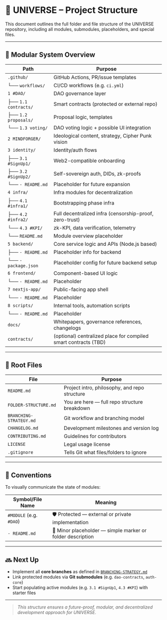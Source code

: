 # 📂 UNIVERSE – Project Structure

This document outlines the full folder and file structure of the UNIVERSE repository, including all modules, submodules, placeholders, and special files.

---

## 🔢 Modular System Overview

| Path                          | Purpose                                                             |
|-------------------------------|---------------------------------------------------------------------|
| `.github/`                    | GitHub Actions, PR/issue templates                                  |
| └── `workflows/`              | CI/CD workflows (e.g. `ci.yml`)                                     |
| `1 #DAO/`                     | DAO governance layer                                                |
| ├── `1.1 contracts/`          | Smart contracts (protected or external repo)                        |
| ├── `1.2 proposals/`          | Proposal logic, templates                                           |
| └── `1.3 voting/`             | DAO voting logic + possible UI integration                          |
| `2 MINDFORGER/`               | Ideological content, strategy, Cipher Punk vision                   |
| `3 identity/`                 | Identity/auth flows                                                 |
| ├── `3.1 #SignUp1/`           | Web2-compatible onboarding                                          |
| ├── `3.2 #SignUp2/`           | Self-sovereign auth, DIDs, zk-proofs                               |
| └── `- README.md`             | Placeholder for future expansion                                    |
| `4 infra/`                    | Infra modules for decentralization                                 |
| ├── `4.1 #infra1/`            | Bootstrapping phase infra                                           |
| ├── `4.2 #infra2/`            | Full decentralized infra (censorship-proof, zero-trust)            |
| └── `4.3 #KPI/`               | zk-KPI, data verification, telemetry                               |
| └── `README.md`               | Module overview placeholder                                         |
| `5 backend/`                  | Core service logic and APIs (Node.js based)                         |
| ├── `- README.md`             | Placeholder info for backend                                        |
| └── `- package.json`          | Placeholder config for future backend setup                         |
| `6 frontend/`                 | Component-based UI logic                                            |
| └── `- README.md`             | Placeholder                                                         |
| `7 nextjs-app/`               | Public-facing app shell                                             |
| └── `- README.md`             | Placeholder                                                         |
| `8 scripts/`                  | Internal tools, automation scripts                                  |
| └── `- README.md`             | Placeholder                                                         |
| `docs/`                       | Whitepapers, governance references, changelogs                      |
| `contracts/`                  | (optional) centralized place for compiled smart contracts (TBD)     |

---

## 📜 Root Files

| File                        | Purpose                                                  |
|-----------------------------|----------------------------------------------------------|
| `README.md`                 | Project intro, philosophy, and repo structure            |
| `FOLDER-STRUCTURE.md`       | You are here — full repo structure breakdown             |
| `BRANCHING-STRATEGY.md`     | Git workflow and branching model                         |
| `CHANGELOG.md`              | Development milestones and version log                   |
| `CONTRIBUTING.md`           | Guidelines for contributors                              |
| `LICENSE`                   | Legal usage license                                      |
| `.gitignore`                | Tells Git what files/folders to ignore                   |

---

## 🧠 Conventions

To visually communicate the state of modules:

| Symbol/File Name          | Meaning                                                       |
|---------------------------|---------------------------------------------------------------|
| `#MODULE` (e.g. `#DAO`)   | 🛡️ Protected — external or private implementation             |
| `- README.md`             | 📎 Minor placeholder — simple marker or folder description    |

---

## 🔜 Next Up

- Implement all **core branches** as defined in [`BRANCHING-STRATEGY.md`](BRANCHING-STRATEGY.md)
- Link protected modules via **Git submodules** (e.g. `dao-contracts`, `auth-core`)
- Start populating active modules (e.g. `3.1 #SignUp1`, `4.3 #KPI`) with starter files

---

> _This structure ensures a future-proof, modular, and decentralized development approach for UNIVERSE._

